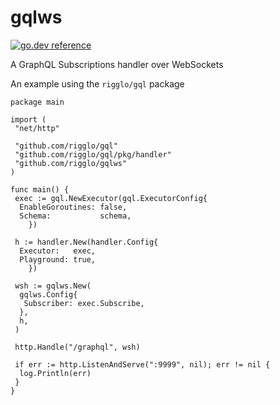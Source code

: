 # gqlws

[![go.dev reference](https://img.shields.io/badge/go.dev-reference-007d9c?logo=go&logoColor=white)](https://pkg.go.dev/github.com/rigglo/gqlws)

A GraphQL Subscriptions handler over WebSockets

An example using the `rigglo/gql` package

```golang
package main

import (
 "net/http"

 "github.com/rigglo/gql"
 "github.com/rigglo/gql/pkg/handler"
 "github.com/rigglo/gqlws"
)

func main() {
 exec := gql.NewExecutor(gql.ExecutorConfig{
  EnableGoroutines: false,
  Schema:           schema,
    })

 h := handler.New(handler.Config{
  Executor:   exec,
  Playground: true,
    })

 wsh := gqlws.New(
  gqlws.Config{
   Subscriber: exec.Subscribe,
  },
  h,
 )

 http.Handle("/graphql", wsh)

 if err := http.ListenAndServe(":9999", nil); err != nil {
  log.Println(err)
 }
}
```
